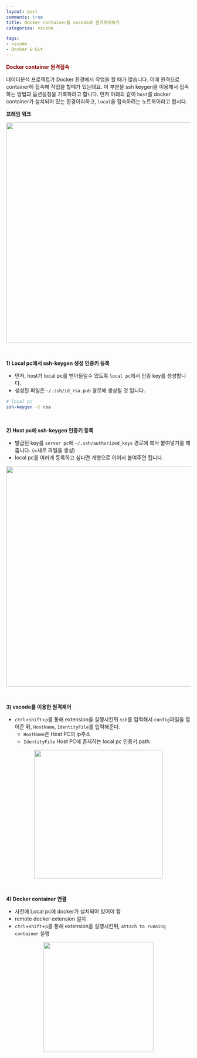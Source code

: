 ```yaml
---
layout: post
comments: true
title: Docker container를 vscode로 원격제어하기
categories: vscode

tags:
- vscode
- Docker & Git
---
```


**<span style='color:DarkRed'>Docker container 원격접속</span>**

데이터분석 프로젝트가 Docker 환경에서 작업을 할 때가 많습니다. 이때 원격으로 container에 접속해 작업을 할때가 있는데요. 이 부분을 ssh keygen을 이용해서 접속하는 방법과 옵션설정을 기록하려고 합니다. 먼저 아래의 같이 `host`를 docker container가 설치되어 있는 환경이라하고, `local`을 접속하려는 노트북이라고 합시다. 

**프레임 워크**

<p align="center"><img width="600" height="auto" src="../assets/figure/docker_ssh/docker_ssh.png"></p>

<br>

**1) Local pc에서 ssh-keygen 생성 인증키 등록**

- 먼저, host가 local pc를 받아들일수 있도록 `local pc`에서 인증 key를 생성합니다.
- 생성된 파일은 `~/.ssh/id_rsa.pub` 경로에 생성될 것 입니다.

```bash
# local pc
ssh-keygen -t rsa
```

<br>


**2) Host pc에 ssh-keygen 인증키 등록**

- 발급된 key를 `server pc`에 `~/.ssh/authorized_keys` 경로에 복사 붙여넣기를 해줍니다. (=새로 파일을 생성)
- local pc를 여러개 등록하고 싶다면 개행으로 이어서 붙여주면 됩니다.

<p align="center"><img width="600" height="auto" src="../assets/figure/docker_ssh/keygen.png"></p>

<br>


**3) vscode를 이용한 원격제어**

- `ctrl`+`shift`+`p`를 통해 extension을 실행시킨뒤 `ssh`를 입력해서 `config`파일을 열어준 뒤, `HostName`, `IdentityFile`를 입력해준다.
    - `HostName`은 Host PC의 ip주소
    - `IdentityFile` Host PC에 존재하는 local pc 인증키 path

<p align="center"><img width="350" height="auto" src="../assets/figure/docker_ssh/ssh2.png"></p>

<br>



**4) Docker container 연결**

- 사전에 Local pc에 docker가 설치되어 있어야 함
- remote docker extension 설치
- `ctrl`+`shift`+`p`를 통해 extension을 실행시킨뒤, `attach to running container` 실행

<p align="center"><img width="300" height="auto" src="../assets/figure/docker_ssh/docker.png"></p>

<br>